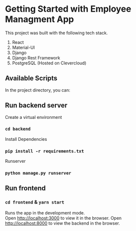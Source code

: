 # Getting Started with Employee Managment App

This project was built with the following tech stack.

1. React
2. Material-UI
3. Django
4. Django Rest Framework
5. PostgreSQL (Hosted on Clevercloud)

## Available Scripts

In the project directory, you can:

## Run backend server

Create a virtual environment

### `cd backend`

Install Dependencies

### `pip install -r requirements.txt`

Runserver

### `python manage.py runserver`

## Run frontend

### `cd frontend` & `yarn start`

Runs the app in the development mode.\
Open [http://localhost:3000](http://localhost:3000) to view it in the browser.
Open [http://localhost:8000](http://localhost:8000) to view the backend in the browser.
